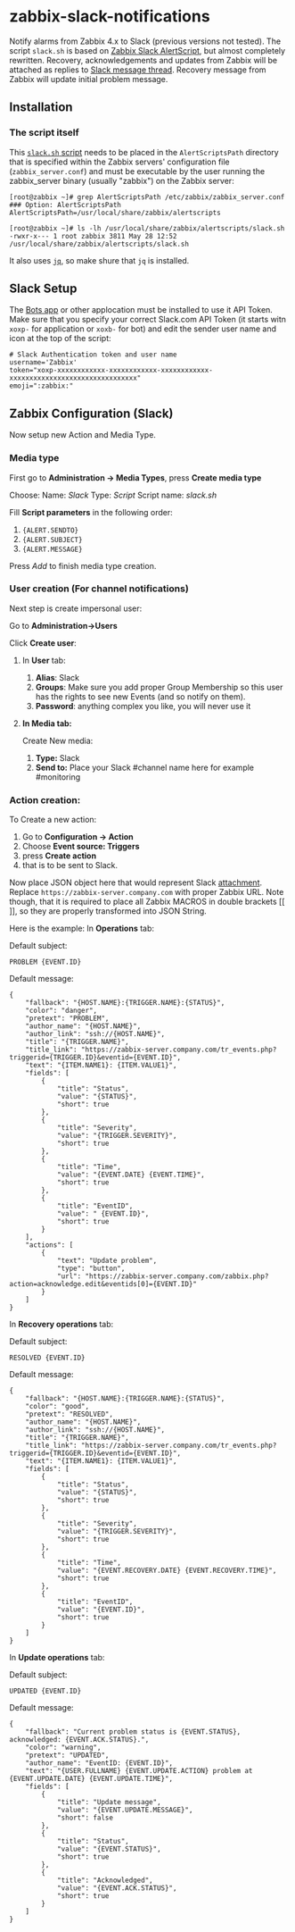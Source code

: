 # zabbix-slack-notifications
Notify alarms from Zabbix 4.x to Slack (previous versions not tested). The script `slack.sh` is based on [Zabbix Slack AlertScript](https://github.com/ericoc/zabbix-slack-alertscript), but almost completely rewritten.
Recovery, acknowledgements and updates from Zabbix will be attached as replies to [Slack message thread](https://slackhq.com/threaded-messaging-comes-to-slack). Recovery message from Zabbix will update initial problem message.

Installation
------------

### The script itself

This [`slack.sh` script](slack.sh) needs to be placed in the `AlertScriptsPath` directory that is specified within the Zabbix servers' configuration file (`zabbix_server.conf`) and must be executable by the user running the zabbix_server binary (usually "zabbix") on the Zabbix server:

    [root@zabbix ~]# grep AlertScriptsPath /etc/zabbix/zabbix_server.conf
    ### Option: AlertScriptsPath
    AlertScriptsPath=/usr/local/share/zabbix/alertscripts

    [root@zabbix ~]# ls -lh /usr/local/share/zabbix/alertscripts/slack.sh
    -rwxr-x--- 1 root zabbix 3811 May 28 12:52 /usr/local/share/zabbix/alertscripts/slack.sh

It also uses [`jq`](https://stedolan.github.io/jq/), so make shure that `jq` is installed.


## Slack Setup

The [Bots app](https://slack.com/apps/A0F7YS25R-bots) or other applocation  must be installed to use it API Token.
Make sure that you specify your correct Slack.com API Token (it starts witn `xoxp-` for application or `xoxb-` for bot) and edit the sender user name and icon at the top of the script:

    # Slack Authentication token and user name
    username='Zabbix'
    token="xoxp-xxxxxxxxxxxx-xxxxxxxxxxxx-xxxxxxxxxxxx-xxxxxxxxxxxxxxxxxxxxxxxxxxxxxxxx"
    emoji=":zabbix:"


## Zabbix Configuration (Slack)
Now setup new Action and Media Type.

### Media type
First go to **Administration -> Media Types**, press **Create media type**  

Choose:
Name: *Slack*
Type: *Script*
Script name: *slack.sh*

Fill **Script parameters** in the following order:
1. `{ALERT.SENDTO}`
1. `{ALERT.SUBJECT}`
1. `{ALERT.MESSAGE}`

Press *Add* to finish media type creation.

### User creation (For channel notifications)
Next step is create impersonal user:

Go to **Administration->Users**

Click **Create user**:

1. In **User** tab:
    1. **Alias**: Slack
    1. **Groups**: Make sure you add proper Group Membership so this user has the rights to see new Events (and so notify on them).
    1. **Password**: anything complex you like, you will never use it
1. **In Media tab:**

    Create New media:
      1. **Type:** Slack
      1. **Send to:** Place your Slack #channel name here for example #monitoring

### Action creation:

To Create a new action:

1. Go to **Configuration -> Action**
1. Choose **Event source: Triggers**
1. press **Create action**
1. that is to be sent to Slack.

Now place JSON object here that would represent Slack [attachment](https://api.slack.com/docs/attachments). Replace `https://zabbix-server.company.com` with proper Zabbix URL. Note though, that it is required to place all Zabbix MACROS in double brackets [[ ]], so they are properly transformed into JSON String.

Here is the example:
In **Operations** tab:

Default subject:

```
PROBLEM {EVENT.ID}
```

Default message:

```
{
    "fallback": "{HOST.NAME}:{TRIGGER.NAME}:{STATUS}",
    "color": "danger",
    "pretext": "PROBLEM",
    "author_name": "{HOST.NAME}",
    "author_link": "ssh://{HOST.NAME}",
    "title": "{TRIGGER.NAME}",
    "title_link": "https://zabbix-server.company.com/tr_events.php?triggerid={TRIGGER.ID}&eventid={EVENT.ID}",
    "text": "{ITEM.NAME1}: {ITEM.VALUE1}",
    "fields": [
        {
            "title": "Status",
            "value": "{STATUS}",
            "short": true
        },
        {
            "title": "Severity",
            "value": "{TRIGGER.SEVERITY}",
            "short": true
        },
        {
            "title": "Time",
            "value": "{EVENT.DATE} {EVENT.TIME}",
            "short": true
        },
        {
            "title": "EventID",
            "value": " {EVENT.ID}",
            "short": true
        }
    ],
    "actions": [
        {
            "text": "Update problem",
            "type": "button",
            "url": "https://zabbix-server.company.com/zabbix.php?action=acknowledge.edit&eventids[0]={EVENT.ID}"
        }
    ]
}
```

In **Recovery operations** tab:

Default subject:

```
RESOLVED {EVENT.ID}
```

Default message:

```
{
    "fallback": "{HOST.NAME}:{TRIGGER.NAME}:{STATUS}",
    "color": "good",
    "pretext": "RESOLVED",
    "author_name": "{HOST.NAME}",
    "author_link": "ssh://{HOST.NAME}",
    "title": "{TRIGGER.NAME}",
    "title_link": "https://zabbix-server.company.com/tr_events.php?triggerid={TRIGGER.ID}&eventid={EVENT.ID}",
    "text": "{ITEM.NAME1}: {ITEM.VALUE1}",
    "fields": [
        {
            "title": "Status",
            "value": "{STATUS}",
            "short": true
        },
        {
            "title": "Severity",
            "value": "{TRIGGER.SEVERITY}",
            "short": true
        },
        {
            "title": "Time",
            "value": "{EVENT.RECOVERY.DATE} {EVENT.RECOVERY.TIME}",
            "short": true
        },
        {
            "title": "EventID",
            "value": "{EVENT.ID}",
            "short": true
        }
    ]
}
```

In **Update operations** tab:

Default subject:

```
UPDATED {EVENT.ID}
```

Default message:

```
{
    "fallback": "Current problem status is {EVENT.STATUS}, acknowledged: {EVENT.ACK.STATUS}.",
    "color": "warning",
    "pretext": "UPDATED",
    "author_name": "EventID: {EVENT.ID}",
    "text": "{USER.FULLNAME} {EVENT.UPDATE.ACTION} problem at {EVENT.UPDATE.DATE} {EVENT.UPDATE.TIME}",
    "fields": [
        {
            "title": "Update message",
            "value": "{EVENT.UPDATE.MESSAGE}",
            "short": false
        },
        {
            "title": "Status",
            "value": "{EVENT.STATUS}",
            "short": true
        },
        {
            "title": "Acknowledged",
            "value": "{EVENT.ACK.STATUS}",
            "short": true
        }
    ]
}
```
